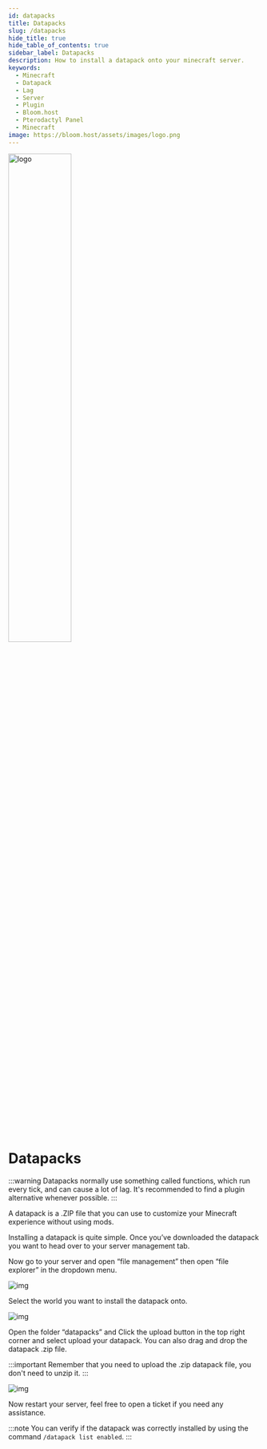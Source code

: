 ```yaml
---
id: datapacks
title: Datapacks
slug: /datapacks
hide_title: true
hide_table_of_contents: true
sidebar_label: Datapacks
description: How to install a datapack onto your minecraft server.
keywords:
  - Minecraft
  - Datapack
  - Lag
  - Server
  - Plugin
  - Bloom.host
  - Pterodactyl Panel
  - Minecraft
image: https://bloom.host/assets/images/logo.png
---
```


<div class="text--center">
<img src="https://bloom.host/logo-white.svg" alt="logo" height="50%" width="50%"/>
<h1>Datapacks</h1>
</div>

:::warning
Datapacks normally use something called functions, which run every tick, and can cause a lot of lag. It's recommended to find a plugin alternative whenever possible.
:::

A datapack is a .ZIP file that you can use to customize your Minecraft experience without using mods.

Installing a datapack is quite simple. Once you’ve downloaded the datapack you want to head over to your server management tab.

Now go to your server and open “file management” then open “file explorer” in the dropdown menu.

<div class="text--center">
<img src={require('../../static/imgs/running_a_server/datapacks/1.png').default} alt="img"/></div>

Select the world you want to install the datapack onto.

<div class="text--center">
<img src={require('../../static/imgs/running_a_server/datapacks/2.png').default} alt="img"/></div>

Open the folder “datapacks” and Click the upload button in the top right corner and select upload your datapack. You can also drag and drop the datapack .zip file.

:::important
Remember that you need to upload the .zip datapack file, you don't need to unzip it.
:::

<div class="text--center">
<img src={require('../../static/imgs/running_a_server/datapacks/3.png').default} alt="img"/></div>

Now restart your server, feel free to open a ticket if you need any assistance.

:::note
You can verify if the datapack was correctly installed by using the command `/datapack list enabled`.
:::

